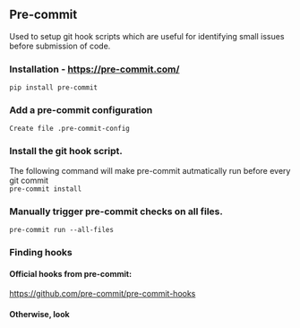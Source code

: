 ## Pre-commit
Used to setup git hook scripts which are useful for identifying small issues before submission of code.

### Installation - https://pre-commit.com/
```pip install pre-commit```

### Add a pre-commit configuration
```Create file .pre-commit-config```

### Install the git hook script.
The following command will make pre-commit autmatically run before every git commit <br>
```pre-commit install```

### Manually trigger pre-commit checks on all files.
```pre-commit run --all-files```

### Finding hooks
#### Official hooks from pre-commit:
https://github.com/pre-commit/pre-commit-hooks
#### Otherwise, look
